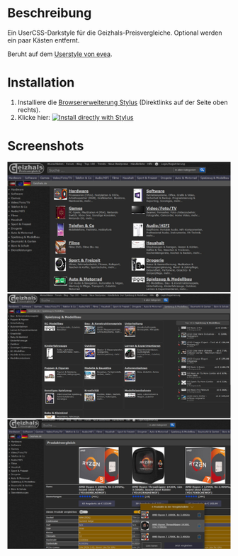 # Beschreibung

Ein UserCSS-Darkstyle für die Geizhals-Preisvergleiche. Optional werden ein paar Kästen entfernt.

Beruht auf dem [Userstyle von evea](https://userstyles.org/styles/134683/).



# Installation

1. Installiere die [Browsererweiterung Stylus](https://add0n.com/stylus.html) (Direktlinks auf der Seite oben rechts).
2. Klicke hier: [![Install directly with Stylus](https://img.shields.io/badge/Install%20directly%20with-Stylus-238b8b.svg)](https://raw.githubusercontent.com/stonecrusher/stylus-UserCSS/master/geizhals/geizhals.user.css)


# Screenshots

![main](./screenshots/01-main.jpg)
![category](./screenshots/02-category.jpg)
![compare](./screenshots/03-compare.jpg)